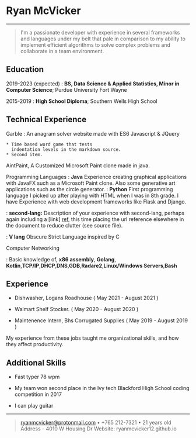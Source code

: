Ryan McVicker
============

---- 

>  I'm a passionate developer with experience in several frameworks and languages 
>  under my belt that pale in comparison to my ability to implement efficient 
>  algorithms to solve complex problems and collaborate in a team environment.

Education
---------

2019-2023 (expected)
:   **BS, Data Science & Applied Statistics, Minor in Computer Science**; Purdue University Fort Wayne


2015-2019
:   **High School Diploma**; Southern Wells High School 



Technical Experience
--------------------

Garble
:  An anagram solver website made with ES6 Javascript & JQuery  

    * Time based word game that tests 
      indentation levels in the markdown source.
    * Second item.

AintPaint, A Customized Microsoft Paint clone made in java.

Programming Languages
:   **Java** Experience creating graphical applications with JavaFX such as a Microsoft Paint clone. Also some generative art applications 
    such as the circle generator.
:   **Python** First programming language I picked up after playing with HTML when I was in 8th grade.
    I have Experience with web development frameworks like Flask and Django. 
    

:   **second-lang:** Description of your experience with second-lang,
    perhaps again including a [link] [ref], this time placing the url
    reference elsewhere in the document to reduce clutter (see source
    file). 

:   **V lang** Obscure Strict Language inspired by C	
    

Computer Networking 


:   Basic knowledge of,  **x86 assembly**, **Golang**, **Kotlin**,**TCP/IP**,**DHCP**,**DNS**,**GDB**,**Radare2**,**Linux/Windows Servers**,**Bash**


[ref]: https://github.com/ryanmcvicker12

Experience
----------

* Dishwasher, Logans Roadhouse 		      ( May 2021 - August 2021 )

* Walmart Shelf Stocker.		      ( May 2020 - August 2020 ) 

* Maintenence Intern, Bhs Corrugated Supplies ( May 2019 - August 2019 ) 


My experience from these jobs taught me organizational skills, and how they affect 
productivity.

Additional Skills
---------------------------------------- 

* Fast typer 78 wpm 

* My team won second place in the Ivy tech Blackford High School coding competition in 2017

* I can play guitar 

----

> <ryanmcvicker@protonmail.com> • +765 212-7321 • 21 years old\
> Address - 4010 W Housing Dr
> Website: ryanmcvicker12.github.io
